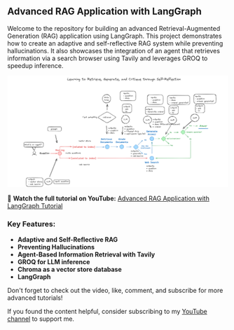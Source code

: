 ## Advanced RAG Application with LangGraph

Welcome to the repository for building an advanced Retrieval-Augmented Generation (RAG) application using LangGraph. This project demonstrates how to create an adaptive and self-reflective RAG system while preventing hallucinations. It also showcases the integration of an agent that retrieves information via a search browser using Tavily and leverages GROQ to speedup inference.

![RAG Application](images/rag.png)

🎥 **Watch the full tutorial on YouTube:** [Advanced RAG Application with LangGraph Tutorial](https://www.youtube.com/yourvideo)

### Key Features:
- **Adaptive and Self-Reflective RAG**
- **Preventing Hallucinations**
- **Agent-Based Information Retrieval with Tavily**
- **GROQ for LLM inference**
- **Chroma as a vector store database**
- **LangGraph**
 
Don't forget to check out the video, like, comment, and subscribe for more advanced tutorials!

If you found the content helpful, consider subscribing to my 
[YouTube channel](https://www.youtube.com/channel/UCYZ_si4TG801SAuLrNl-v-g?sub_confirmation=1) to support me.
